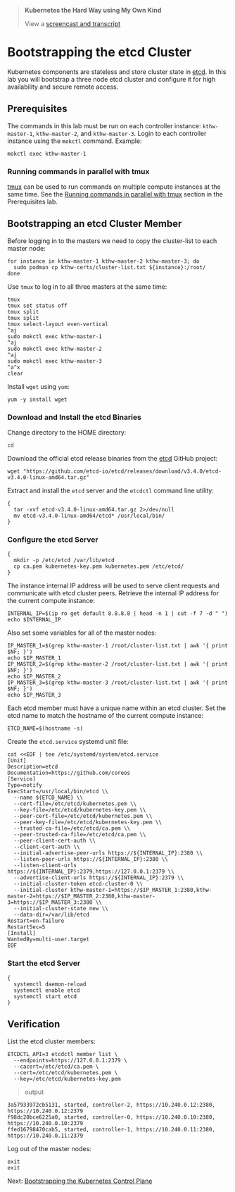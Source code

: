 >  **Kubernetes the Hard Way using My Own Kind**
> 
> View a [screencast and transcript](/cmdline-player/kthw-7.md)

# Bootstrapping the etcd Cluster

Kubernetes components are stateless and store cluster state in [etcd](https://github.com/etcd-io/etcd). In this lab you will bootstrap a three node etcd cluster and configure it for high availability and secure remote access.

## Prerequisites

The commands in this lab must be run on each controller instance: `kthw-master-1`, `kthw-master-2`, and `kthw-master-3`. Login to each controller instance using the `mokctl` command. Example:

```
mokctl exec kthw-master-1
```

### Running commands in parallel with tmux

[tmux](https://github.com/tmux/tmux/wiki) can be used to run commands on multiple compute instances at the same time. See the [Running commands in parallel with tmux](01-prerequisites.md#running-commands-in-parallel-with-tmux) section in the Prerequisites lab.

## Bootstrapping an etcd Cluster Member

Before logging in to the masters we need to copy the cluster-list to each master node:

```
for instance in kthw-master-1 kthw-master-2 kthw-master-3; do
  sudo podman cp kthw-certs/cluster-list.txt ${instance}:/root/
done
```

Use `tmux` to log in to all three masters at the same time:

```
tmux
tmux set status off
tmux split
tmux split
tmux select-layout even-vertical
^aj
sudo mokctl exec kthw-master-1
^aj
sudo mokctl exec kthw-master-2
^aj
sudo mokctl exec kthw-master-3
^a^x
clear
```

Install `wget` using `yum`:

```
yum -y install wget
```

### Download and Install the etcd Binaries

Change directory to the HOME directory:

```
cd
```

Download the official etcd release binaries from the [etcd](https://github.com/etcd-io/etcd) GitHub project:

```
wget "https://github.com/etcd-io/etcd/releases/download/v3.4.0/etcd-v3.4.0-linux-amd64.tar.gz"
```

Extract and install the `etcd` server and the `etcdctl` command line utility:

```
{
  tar -xvf etcd-v3.4.0-linux-amd64.tar.gz 2>/dev/null
  mv etcd-v3.4.0-linux-amd64/etcd* /usr/local/bin/
}
```
### Configure the etcd Server

```
{
  mkdir -p /etc/etcd /var/lib/etcd
  cp ca.pem kubernetes-key.pem kubernetes.pem /etc/etcd/
}
```

The instance internal IP address will be used to serve client requests and communicate with etcd cluster peers. Retrieve the internal IP address for the current compute instance:


```
INTERNAL_IP=$(ip ro get default 8.8.8.8 | head -n 1 | cut -f 7 -d " ")
echo $INTERNAL_IP
```

Also set some variables for all of the master nodes:

```
IP_MASTER_1=$(grep kthw-master-1 /root/cluster-list.txt | awk '{ print $NF; }')
echo $IP_MASTER_1
IP_MASTER_2=$(grep kthw-master-2 /root/cluster-list.txt | awk '{ print $NF; }')
echo $IP_MASTER_2
IP_MASTER_3=$(grep kthw-master-3 /root/cluster-list.txt | awk '{ print $NF; }')
echo $IP_MASTER_3
```

Each etcd member must have a unique name within an etcd cluster. Set the etcd name to match the hostname of the current compute instance:

```
ETCD_NAME=$(hostname -s)
```

Create the `etcd.service` systemd unit file:

```
cat <<EOF | tee /etc/systemd/system/etcd.service
[Unit]
Description=etcd
Documentation=https://github.com/coreos
[Service]
Type=notify
ExecStart=/usr/local/bin/etcd \\
  --name ${ETCD_NAME} \\
  --cert-file=/etc/etcd/kubernetes.pem \\
  --key-file=/etc/etcd/kubernetes-key.pem \\
  --peer-cert-file=/etc/etcd/kubernetes.pem \\
  --peer-key-file=/etc/etcd/kubernetes-key.pem \\
  --trusted-ca-file=/etc/etcd/ca.pem \\
  --peer-trusted-ca-file=/etc/etcd/ca.pem \\
  --peer-client-cert-auth \\
  --client-cert-auth \\
  --initial-advertise-peer-urls https://${INTERNAL_IP}:2380 \\
  --listen-peer-urls https://${INTERNAL_IP}:2380 \\
  --listen-client-urls https://${INTERNAL_IP}:2379,https://127.0.0.1:2379 \\
  --advertise-client-urls https://${INTERNAL_IP}:2379 \\
  --initial-cluster-token etcd-cluster-0 \\
  --initial-cluster kthw-master-1=https://$IP_MASTER_1:2380,kthw-master-2=https://$IP_MASTER_2:2380,kthw-master-3=https://$IP_MASTER_3:2380 \\
  --initial-cluster-state new \\
  --data-dir=/var/lib/etcd
Restart=on-failure
RestartSec=5
[Install]
WantedBy=multi-user.target
EOF
```

### Start the etcd Server

```
{
  systemctl daemon-reload
  systemctl enable etcd
  systemctl start etcd
}
```

## Verification

List the etcd cluster members:

```
ETCDCTL_API=3 etcdctl member list \
  --endpoints=https://127.0.0.1:2379 \
  --cacert=/etc/etcd/ca.pem \
  --cert=/etc/etcd/kubernetes.pem \
  --key=/etc/etcd/kubernetes-key.pem
```

> output

```
3a57933972cb5131, started, controller-2, https://10.240.0.12:2380, https://10.240.0.12:2379
f98dc20bce6225a0, started, controller-0, https://10.240.0.10:2380, https://10.240.0.10:2379
ffed16798470cab5, started, controller-1, https://10.240.0.11:2380, https://10.240.0.11:2379
```

Log out of the master nodes:

```
exit
exit
```

Next: [Bootstrapping the Kubernetes Control Plane](08-bootstrapping-kubernetes-controllers.md)
